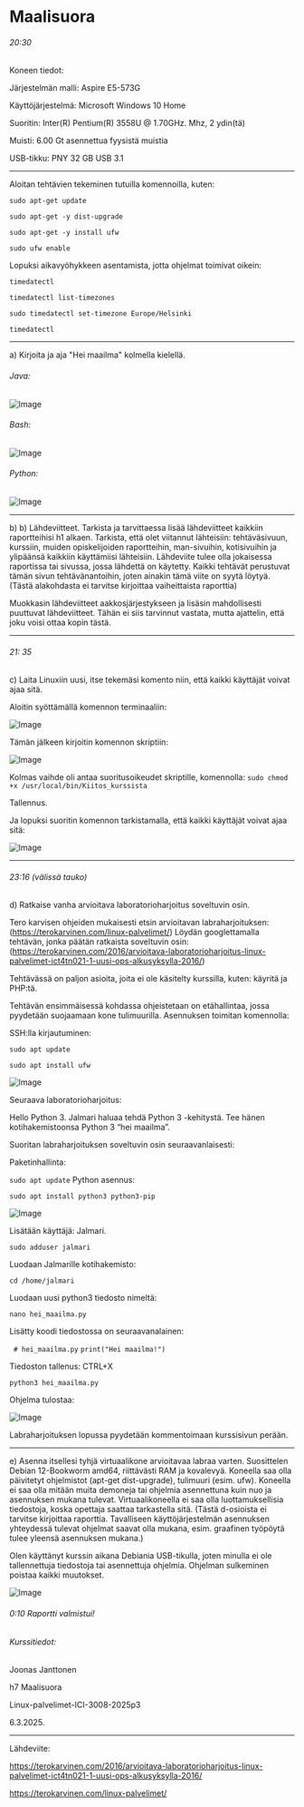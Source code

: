Maalisuora
===
###### 20:30 

Koneen tiedot:

Järjestelmän malli: Aspire E5-573G

Käyttöjärjestelmä: Microsoft Windows 10 Home

Suoritin: Inter(R) Pentium(R) 3558U @ 1.70GHz. Mhz, 2 ydin(tä)

Muisti: 6.00 Gt asennettua fyysistä muistia

USB-tikku: PNY 32 GB USB 3.1

-----

Aloitan tehtävien tekeminen tutuilla komennoilla, kuten: 

```sudo apt-get update ```

``` sudo apt-get -y dist-upgrade ``` 

``` sudo apt-get -y install ufw ``` 

```sudo ufw enable ``` 

Lopuksi aikavyöhykkeen asentamista, jotta ohjelmat toimivat oikein: 

```timedatectl ``` 

```timedatectl list-timezones``` 

``` sudo timedatectl set-timezone Europe/Helsinki ```

```timedatectl ```

-----
a) Kirjoita ja aja "Hei maailma" kolmella kielellä.

###### Java:
![Image](https://github.com/user-attachments/assets/a406c943-23ae-4be7-8f96-00eb112d54df)
###### Bash:
![Image](https://github.com/user-attachments/assets/8040ee9a-708e-48af-97d9-f1d94c2fd50d)
###### Python:
![Image](https://github.com/user-attachments/assets/065a84af-a102-403e-8251-db6518abea6a)

-----
b) b) Lähdeviitteet. Tarkista ja tarvittaessa lisää lähdeviitteet kaikkiin raportteihisi h1 alkaen. Tarkista, että olet viitannut lähteisiin: tehtäväsivuun, kurssiin, muiden opiskelijoiden raportteihin, man-sivuihin, kotisivuihin ja ylipäänsä kaikkiin käyttämiisi lähteisiin. Lähdeviite tulee olla jokaisessa raportissa tai sivussa, jossa lähdettä on käytetty. Kaikki tehtävät perustuvat tämän sivun tehtävänantoihin, joten ainakin tämä viite on syytä löytyä. (Tästä alakohdasta ei tarvitse kirjoittaa vaiheittaista raporttia)

Muokkasin lähdeviitteet aakkosjärjestykseen ja lisäsin mahdollisesti puuttuvat lähdeviitteet. Tähän ei siis tarvinnut vastata, mutta ajattelin, että joku voisi ottaa kopin tästä.

-----
###### 21: 35
c) Laita Linuxiin uusi, itse tekemäsi komento niin, että kaikki käyttäjät voivat ajaa sitä.

Aloitin syöttämällä komennon terminaaliin:

![Image](https://github.com/user-attachments/assets/8d8d2e7c-bd01-4c84-9bde-6030d554bf25)

Tämän jälkeen kirjoitin komennon skriptiin:

![Image](https://github.com/user-attachments/assets/04985cbd-c6a5-4a16-9f32-897af13aa157)
 
Kolmas vaihde oli antaa suoritusoikeudet skriptille, komennolla: ```sudo chmod +x /usr/local/bin/Kiitos_kurssista```

Tallennus.

Ja lopuksi suoritin komennon tarkistamalla, että kaikki käyttäjät voivat ajaa sitä:

![Image](https://github.com/user-attachments/assets/e9017134-3b2a-4721-908d-7e219f410375)

-----

###### 23:16 (välissä tauko)

d) Ratkaise vanha arvioitava laboratorioharjoitus soveltuvin osin.

Tero karvisen ohjeiden mukaisesti etsin arvioitavan labraharjoituksen: (https://terokarvinen.com/linux-palvelimet/)
Löydän googlettamalla tehtävän, jonka päätän ratkaista soveltuvin osin: (https://terokarvinen.com/2016/arvioitava-laboratorioharjoitus-linux-palvelimet-ict4tn021-1-uusi-ops-alkusyksylla-2016/)

Tehtävässä on paljon asioita, joita ei ole käsitelty kurssilla, kuten: käyritä ja PHP:tä.

Tehtävän ensimmäisessä kohdassa ohjeistetaan on etähallintaa, jossa pyydetään suojaamaan kone tulimuurilla. 
Asennuksen toimitan komennolla:

SSH:lla kirjautuminen:

```sudo apt update```

```sudo apt install ufw```

![Image](https://github.com/user-attachments/assets/8c88dde2-0bba-4266-a159-550df3fd0031)

Seuraava laboratorioharjoitus: 

Hello Python 3. Jalmari haluaa tehdä Python 3 -kehitystä. Tee hänen kotihakemistoonsa Python 3 “hei maailma”.

Suoritan labraharjoituksen soveltuvin osin seuraavanlaisesti:

Paketinhallinta:

```sudo apt update```
Python asennus:

```sudo apt install python3 python3-pip```

![Image](https://github.com/user-attachments/assets/ad6e18d9-bb53-441c-92c3-e0dc873017fc)

Lisätään käyttäjä: Jalmari.

```sudo adduser jalmari```

Luodaan Jalmarille kotihakemisto:

```cd /home/jalmari```

Luodaan uusi python3 tiedosto nimeltä:

```nano hei_maailma.py```

Lisätty koodi tiedostossa on seuraavanalainen:

``` # hei_maailma.py```
```print("Hei maailma!")```

Tiedoston tallenus: CTRL+X

```python3 hei_maailma.py```

Ohjelma tulostaa: 

![Image](https://github.com/user-attachments/assets/b9dd7cb0-ae60-4638-a1a2-07b660e4d31a)

Labraharjoituksen lopussa pyydetään kommentoimaan kurssisivun perään.

-----

e) Asenna itsellesi tyhjä virtuaalikone arvioitavaa labraa varten. Suosittelen Debian 12-Bookworm amd64, riittävästi RAM ja kovalevyä. Koneella saa olla päivitetyt ohjelmistot (apt-get dist-upgrade), tulimuuri (esim. ufw). Koneella ei saa olla mitään muita demoneja tai ohjelmia asennettuna kuin nuo ja asennuksen mukana tulevat. Virtuaalikoneella ei saa olla luottamuksellisia tiedostoja, koska opettaja saattaa tarkastella sitä. (Tästä d-osioista ei tarvitse kirjoittaa raporttia. Tavalliseen käyttöjärjestelmän asennuksen yhteydessä tulevat ohjelmat saavat olla mukana, esim. graafinen työpöytä tulee yleensä asennuksen mukana.)

Olen käyttänyt kurssin aikana Debiania USB-tikulla, joten minulla ei ole tallennettuja tiedostoja tai asennettuja ohjelmia. Ohjelman sulkeminen poistaa kaikki muutokset.

![Image](https://github.com/user-attachments/assets/837e2f0b-461f-487a-ae43-7fad4444ac72)

###### 0:10 Raportti valmistui!
###### Kurssitiedot:
Joonas Janttonen

h7 Maalisuora

Linux-palvelimet-ICI-3008-2025p3

6.3.2025.

-----
Lähdeviite: 

https://terokarvinen.com/2016/arvioitava-laboratorioharjoitus-linux-palvelimet-ict4tn021-1-uusi-ops-alkusyksylla-2016/

https://terokarvinen.com/linux-palvelimet/
